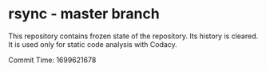 # rsync - master branch

This repository contains frozen state of the repository.
Its history is cleared. It is used only for static code
analysis with Codacy.

Commit Time: 1699621678